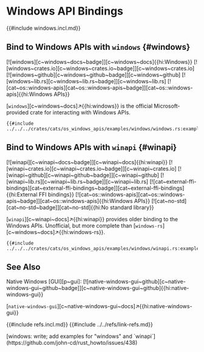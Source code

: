 # Windows API Bindings

{{#include windows.incl.md}}

## Bind to Windows APIs with `windows` {#windows}

[![windows][c~windows~docs~badge]][c~windows~docs]{{hi:Windows}}
[![windows~crates.io][c~windows~crates.io~badge]][c~windows~crates.io]
[![windows~github][c~windows~github~badge]][c~windows~github]
[![windows~lib.rs][c~windows~lib.rs~badge]][c~windows~lib.rs]
[![cat~os::windows-apis][cat~os::windows-apis~badge]][cat~os::windows-apis]{{hi:Windows APIs}}

[`windows`][c~windows~docs]↗{{hi:windows}} is the official Microsoft-provided crate for interacting with Windows APIs.

```rust,editable
{{#include ../../../crates/cats/os_windows_apis/examples/windows/windows.rs:example}}
```

## Bind to Windows APIs with `winapi` {#winapi}

[![winapi][c~winapi~docs~badge]][c~winapi~docs]{{hi:winapi}}
[![winapi~crates.io][c~winapi~crates.io~badge]][c~winapi~crates.io]
[![winapi~github][c~winapi~github~badge]][c~winapi~github]
[![winapi~lib.rs][c~winapi~lib.rs~badge]][c~winapi~lib.rs]
[![cat~external-ffi-bindings][cat~external-ffi-bindings~badge]][cat~external-ffi-bindings]{{hi:External FFI bindings}}
[![cat~os::windows-apis][cat~os::windows-apis~badge]][cat~os::windows-apis]{{hi:Windows APIs}}
[![cat~no-std][cat~no-std~badge]][cat~no-std]{{hi:No standard library}}

[`winapi`][c~winapi~docs]↗{{hi:winapi}} provides older binding to the Windows APIs. Unofficial, but more complete than [`windows-rs`][c~windows~docs]↗{{hi:windows-rs}}.

```rust,editable
{{#include ../../../crates/cats/os_windows_apis/examples/windows/winapi.rs:example}}
```

## See Also

Native Windows [GUI][p~gui]: [![native-windows-gui~github][c~native-windows-gui~github~badge]][c~native-windows-gui~github]{{hi:native-windows-gui}}

[`native-windows-gui`][c~native-windows-gui~docs]↗{{hi:native-windows-gui}}

{{#include refs.incl.md}}
{{#include ../../refs/link-refs.md}}

<div class="hidden">
[windows: write; add examples for "windows" and `winapi`](https://github.com/john-cd/rust_howto/issues/438)
</div>
